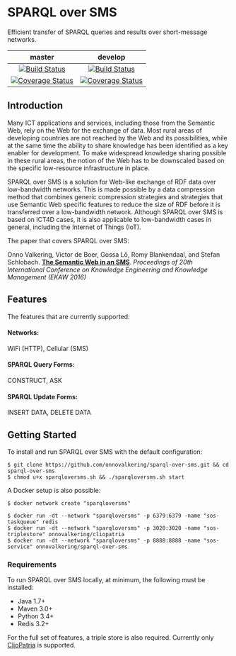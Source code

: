 # SPARQL over SMS
Efficient transfer of SPARQL queries and results over short-message networks.

| master | develop |
|:------:|:-------:|
| [![Build Status](https://img.shields.io/travis/onnovalkering/sparql-over-sms/master.svg)](https://travis-ci.org/onnovalkering/sparql-over-sms) | [![Build Status](https://img.shields.io/travis/onnovalkering/sparql-over-sms/develop.svg)](https://travis-ci.org/onnovalkering/sparql-over-sms) |
| [![Coverage Status](https://img.shields.io/coveralls/onnovalkering/sparql-over-sms/master.svg)](https://coveralls.io/github/onnovalkering/sparql-over-sms) | [![Coverage Status](https://img.shields.io/coveralls/onnovalkering/sparql-over-sms/develop.svg)](https://coveralls.io/github/onnovalkering/sparql-over-sms) |


## Introduction
Many ICT applications and services, including those from the Semantic Web, rely on the Web for the exchange of data. Most rural areas of developing countries are not reached by the Web and its possibilities, while at the same time the ability to share knowledge has been identified as a key enabler for development. To make widespread knowledge sharing possible in these rural areas, the notion of the Web has to be downscaled based on the specific low-resource infrastructure in place. 

SPARQL over SMS is a solution for Web-like exchange of RDF data over low-bandwidth networks. This is made possible by a data compression method that combines generic compression strategies and strategies that use Semantic Web specific features to reduce the size of RDF before it is transferred over a low-bandwidth network. Although SPARQL over SMS is based on ICT4D cases, it is also applicable to low-bandwidth cases in general, including the Internet of Things (IoT).

The paper that covers SPARQL over SMS:

Onno Valkering, Victor de Boer, Gossa Lô, Romy Blankendaal, and Stefan Schlobach. **[The Semantic Web in an SMS](http://link.springer.com/chapter/10.1007/978-3-319-49004-5_45)**. _Proceedings of 20th International Conference on Knowledge Engineering and Knowledge Management (EKAW 2016)_

## Features
The features that are currently supported:

#### Networks:
WiFi (HTTP), Cellular (SMS)

#### SPARQL Query Forms:
CONSTRUCT, ASK

#### SPARQL Update Forms:
INSERT DATA, DELETE DATA

## Getting Started
To install and run SPARQL over SMS with the default configuration:
```
$ git clone https://github.com/onnovalkering/sparql-over-sms.git && cd sparql-over-sms
$ chmod u+x sparqloversms.sh && ./sparqloversms.sh start
```

A Docker setup is also possible:
```
$ docker network create "sparqloversms"

$ docker run -dt --network "sparqloversms" -p 6379:6379 -name "sos-taskqueue" redis
$ docker run -dt --network "sparqloversms" -p 3020:3020 -name "sos-triplestore" onnovalkering/cliopatria
$ docker run -dt --network "sparqloversms" -p 8888:8888 -name "sos-service" onnovalkering/sparql-over-sms
```

### Requirements
To run SPARQL over SMS locally, at minimum, the following must be installed:

- Java 1.7+
- Maven 3.0+
- Python 3.4+
- Redis 3.2+

For the full set of features, a triple store is also required. Currently only [ClioPatria](https://github.com/ClioPatria/ClioPatria) is supported.
